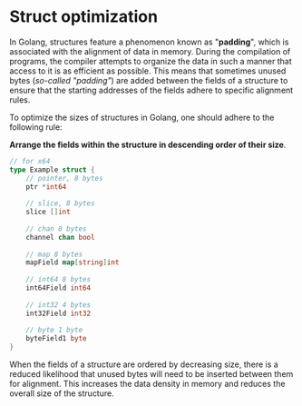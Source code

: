 # Struct optimization

In Golang, structures feature a phenomenon known as "**padding**", which is associated with the alignment of data in memory. During the compilation of programs, the compiler attempts to organize the data in such a manner that access to it is as efficient as possible. This means that sometimes unused bytes (*so-called "padding"*) are added between the fields of a structure to ensure that the starting addresses of the fields adhere to specific alignment rules.

To optimize the sizes of structures in Golang, one should adhere to the following rule:

**Arrange the fields within the structure in descending order of their size**.

```go
// for x64
type Example struct {
    // pointer, 8 bytes
    ptr *int64 
  
    // slice, 8 bytes
    slice []int
  
    // chan 8 bytes
    channel chan bool
  
    // map 8 bytes
    mapField map[string]int
  
    // int64 8 bytes
    int64Field int64
  
    // int32 4 bytes
    int32Field int32 
  
    // byte 1 byte
    byteField1 byte
}
```

When the fields of a structure are ordered by decreasing size, there is a reduced likelihood that unused bytes will need to be inserted between them for alignment. This increases the data density in memory and reduces the overall size of the structure.
